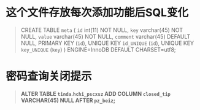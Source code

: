 # 这个文件存放每次添加功能后SQL变化

> CREATE TABLE `meta` (
    `id` int(11) NOT NULL,
    `key` varchar(45) NOT NULL,
    `value` varchar(45) NOT NULL,
    `comment` varchar(45) DEFAULT NULL,
    PRIMARY KEY (`id`),
    UNIQUE KEY `id_UNIQUE` (`id`),
    UNIQUE KEY `key_UNIQUE` (`key`)
  ) ENGINE=InnoDB DEFAULT CHARSET=utf8;
 
 
 
 # 密码查询关闭提示

> **ALTER TABLE `tinda`.`hchi_pscxsz` 
 ADD COLUMN `closed_tip` VARCHAR(45) NULL AFTER `pz_beiz`;**
